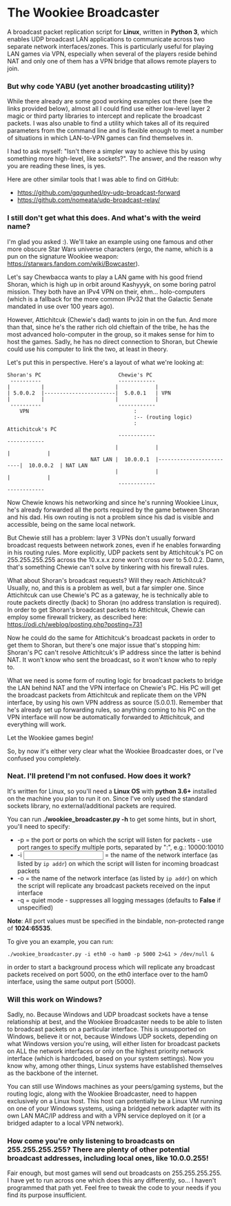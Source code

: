 # The Wookiee Broadcaster

A broadcast packet replication script for **Linux**, written in **Python 3**, which enables UDP broadcast LAN applications to communicate across two separate network interfaces/zones. This is particularly useful for playing LAN games via VPN, especially when several of the players reside behind NAT and only one of them has a VPN bridge that allows remote players to join.

### But why code YABU (yet another broadcasting utility)?

While there already are some good working examples out there (see the links provided below), almost all I could find use either low-level layer 2 magic or third party libraries to intercept and replicate the broadcast packets. I was also unable to find a utility which takes all of its required parameters from the command line and is flexible enough to meet a number of situations in which LAN-to-VPN games can find themselves in.

I had to ask myself: "Isn't there a simpler way to achieve this by using something more high-level, like sockets?". The answer, and the reason why you are reading these lines, is yes.

Here are other similar tools that I was able to find on GitHub:
* https://github.com/gqgunhed/py-udp-broadcast-forward
* https://github.com/nomeata/udp-broadcast-relay/

### I still don't get what this does. And what's with the weird name?

I'm glad you asked :). We'll take an example using one famous and other more obscure Star Wars universe characters (ergo, the name, which is a pun on the signature Wookiee weapon: https://starwars.fandom.com/wiki/Bowcaster). 

Let's say Chewbacca wants to play a LAN game with his good friend Shoran, which is high up in orbit around Kashyyyk, on some boring patrol mission. They both have an IPv4 VPN on their, ehm... holo-computers (which is a fallback for the more common IPv32 that the Galactic Senate mandated in use over 100 years ago).

However, Attichitcuk (Chewie's dad) wants to join in on the fun. And more than that, since he's the rather rich old chieftain of the tribe, he has the most advanced holo-computer in the group, so it makes sense for him to host the games. Sadly, he has no direct connection to Shoran, but Chewie could use his computer to link the two, at least in theory.

Let's put this in perspective. Here's a layout of what we're looking at:

```
Shoran's PC                         Chewie's PC
 ----------                         ------------
|          |                       |            |
| 5.0.0.2  |-----------------------|  5.0.0.1   | VPN
|          |                       |            |
 ----------                         ------------
    VPN                                  :
                                         :-- (routing logic)
                                         :                                Attichitcuk's PC
                                    ------------                           ------------
                                   |            |                         |            |
                           NAT LAN |  10.0.0.1  |-------------------------|  10.0.0.2  | NAT LAN 
                                   |            |                         |            |
                                    ------------                           ------------
```

Now Chewie knows his networking and since he's running Wookiee Linux, he's already forwarded all the ports required by the game between Shoran and his dad. His own routing is not a problem since his dad is visible and accessible, being on the same local network.

But Chewie still has a problem: layer 3 VPNs don't usually forward broadcast requests between network zones, even if he enables forwarding in his routing rules. More explicitly, UDP packets sent by Attichitcuk's PC on 255.255.255.255 across the 10.x.x.x zone won't cross over to 5.0.0.2. Damn, that's something Chewie can't solve by tinkering with his firewall rules.

What about Shoran's broadcast requests? Will they reach Attichitcuk? Usually, no, and this is a problem as well, but a far simpler one. Since Attichitcuk can use Chewie's PC as a gateway, he is technically able to route packets directly (back) to Shoran (no address translation is required). In order to get Shoran's broadcast packets to Attichitcuk, Chewie can employ some firewall trickery, as described here: https://odi.ch/weblog/posting.php?posting=731

Now he could do the same for Attichitcuk's broadcast packets in order to get them to Shoran, but there's one major issue that's stopping him: Shoran's PC can't resolve Attichitcuk's IP address since the latter is behind NAT. It won't know who sent the broadcast, so it won't know who to reply to.

What we need is some form of routing logic for broadcast packets to bridge the LAN behind NAT and the VPN interface on Chewie's PC. His PC will get the broadcast packets from Attichitcuk and replicate them on the VPN interface, by using his own VPN address as source (5.0.0.1). Remember that he's already set up forwarding rules, so anything coming to his PC on the VPN interface will now be automatically forwarded to Attichitcuk, and everything will work.

Let the Wookiee games begin!

So, by now it's either very clear what the Wookiee Broadcaster does, or I've confused you completely.

### Neat. I'll pretend I'm not confused. How does it work?

It's written for Linux, so you'll need a **Linux OS** with **python 3.6+** installed on the machine you plan to run it on. Since I've only used the standard sockets library, no external/additional packets are required.

You can run **./wookiee_broadcaster.py -h** to get some hints, but in short, you'll need to specify:

* -p <ports> = the port or ports on which the script will listen for packets - use port ranges to specify multiple ports, separated by ":", e.g.: 10000:10010
* -i <input> = the name of the network interface (as listed by `ip addr`) on which the script will listen for incoming broadcast packets
* -o <output> = the name of the network interface (as listed by `ip addr`) on which the script will replicate any broadcast packets received on the input interface
* -q = quiet mode - suppresses all logging messages (defaults to **False** if unspecified)

**Note**: All port values must be specified in the bindable, non-protected range of **1024:65535**.

To give you an example, you can run:

```
./wookiee_broadcaster.py -i eth0 -o ham0 -p 5000 2>&1 > /dev/null &
```

in order to start a background process which will replicate any broadcast packets received on port 5000, on the eth0 interface over to the ham0 interface, using the same output port (5000).

### Will this work on Windows?

Sadly, no. Because Windows and UDP broadcast sockets have a tense relationship at best, and the Wookiee Broadcaster needs to be able to listen to broadcast packets on a particular interface. This is unsupported on Windows, believe it or not, because Windows UDP sockets, depending on what Windows version you're using, will either listen for broadcast packets on ALL the network interfaces or only on the highest priority network interface (which is hardcoded, based on your system settings). Now you know why, among other things, Linux systems have established themselves as the backbone of the internet.

You can still use Windows machines as your peers/gaming systems, but the routing logic, along with the Wookiee Broadcaster, need to happen exclusively on a Linux host. This host can potentially be a Linux VM running on one of your Windows systems, using a bridged network adapter with its own LAN MAC/IP address and with a VPN service deployed on it (or a bridged adapter to a local VPN network).

### How come you're only listening to broadcasts on 255.255.255.255? There are plenty of other potential broadcast addresses, including local ones, like 10.0.0.255!

Fair enough, but most games will send out broadcasts on 255.255.255.255. I have yet to run across one which does this any differently, so... I haven't programmed that path yet. Feel free to tweak the code to your needs if you find its purpose insufficient.

